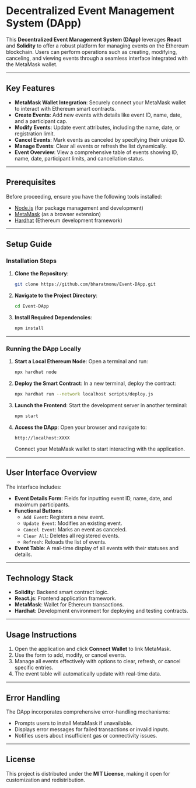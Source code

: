 # Decentralized Event Management System (DApp)

This **Decentralized Event Management System (DApp)** leverages **React** and **Solidity** to offer a robust platform for managing events on the Ethereum blockchain. Users can perform operations such as creating, modifying, canceling, and viewing events through a seamless interface integrated with the MetaMask wallet.

---

## Key Features

- **MetaMask Wallet Integration**: Securely connect your MetaMask wallet to interact with Ethereum smart contracts.
- **Create Events**: Add new events with details like event ID, name, date, and a participant cap.
- **Modify Events**: Update event attributes, including the name, date, or registration limit.
- **Cancel Events**: Mark events as canceled by specifying their unique ID.
- **Manage Events**: Clear all events or refresh the list dynamically.
- **Event Overview**: View a comprehensive table of events showing ID, name, date, participant limits, and cancellation status.

---

## Prerequisites

Before proceeding, ensure you have the following tools installed:

- [Node.js](https://nodejs.org/) (for package management and development)
- [MetaMask](https://metamask.io/) (as a browser extension)
- [Hardhat](https://hardhat.org/) (Ethereum development framework)

---

## Setup Guide

### Installation Steps

1. **Clone the Repository**:
   ```bash
   git clone https://github.com/bharatmonu/Event-DApp.git
   ```

2. **Navigate to the Project Directory**:
   ```bash
   cd Event-DApp
   ```

3. **Install Required Dependencies**:
   ```bash
   npm install
   ```

---

### Running the DApp Locally

1. **Start a Local Ethereum Node**:
   Open a terminal and run:
   ```bash
   npx hardhat node
   ```

2. **Deploy the Smart Contract**:
   In a new terminal, deploy the contract:
   ```bash
   npx hardhat run --network localhost scripts/deploy.js
   ```

3. **Launch the Frontend**:
   Start the development server in another terminal:
   ```bash
   npm start
   ```

4. **Access the DApp**:
   Open your browser and navigate to:
   ```
   http://localhost:XXXX
   ```
   Connect your MetaMask wallet to start interacting with the application.

---

## User Interface Overview

The interface includes:

- **Event Details Form**: Fields for inputting event ID, name, date, and maximum participants.
- **Functional Buttons**:
  - `Add Event`: Registers a new event.
  - `Update Event`: Modifies an existing event.
  - `Cancel Event`: Marks an event as canceled.
  - `Clear All`: Deletes all registered events.
  - `Refresh`: Reloads the list of events.
- **Event Table**: A real-time display of all events with their statuses and details.

---

## Technology Stack

- **Solidity**: Backend smart contract logic.
- **React.js**: Frontend application framework.
- **MetaMask**: Wallet for Ethereum transactions.
- **Hardhat**: Development environment for deploying and testing contracts.

---

## Usage Instructions

1. Open the application and click **Connect Wallet** to link MetaMask.
2. Use the form to add, modify, or cancel events.
3. Manage all events effectively with options to clear, refresh, or cancel specific entries.
4. The event table will automatically update with real-time data.

---

## Error Handling

The DApp incorporates comprehensive error-handling mechanisms:

- Prompts users to install MetaMask if unavailable.
- Displays error messages for failed transactions or invalid inputs.
- Notifies users about insufficient gas or connectivity issues.

---

## License

This project is distributed under the **MIT License**, making it open for customization and redistribution.



